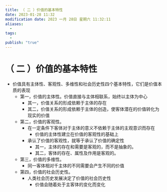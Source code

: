 ```yaml
---
title: （ 二 ）价值的基本特性
date: 2023-01-28 11:32
modification date: 2023 一月 28日 星期六 11:32:11
aliases:
  - 
tags:
  - 
publish: "true"
---
```


# （ 二 ）价值的基本特性

- 价值具有主体性、客观性、多维性和社会历史性四个基本特性，它们是价值本质的表现
	- 第一，价值的主体性。价值直接与主体相联系，始终以主体为中心
		- 其一，价值关系的形成依赖于主体的存在
		- 其二，价值关系的形成依赖于主体的创造，使客体潜在的价值转化为现实的价值
	- 第二，价值的客观性。
		- 在一定条件下客体对于主体的意义不依赖于主体的主观意识而存在
			- 价值的主体性建立在价值的客观性的基础上
		- 承认了价值的客观性，就等于承认了价值的确定性
			- 其一，主体的存在和需要是客观的，而不是抽象的。
			- 其二，客体的存在、属性及作用是客观的。
	- 第三，价值的多维性。
		- 同一客体相对千主体的不同需要会产生不同的价值
	- 第四，价值的社会历史性。
		- 人类社会历史发展决定了价值的社会历史性
			- 价值会随着处于主客体的变化而变化

